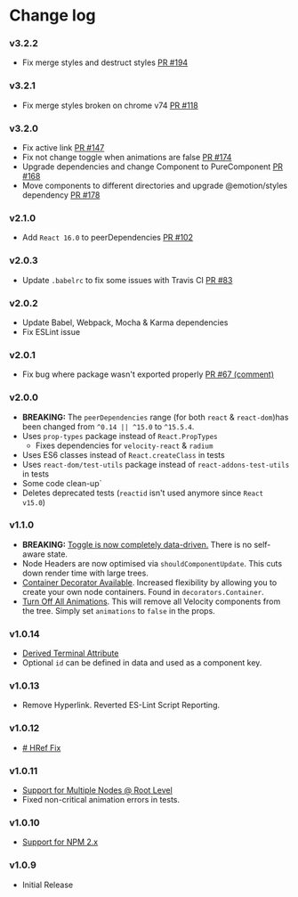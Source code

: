 # Change log

### v3.2.2
- Fix merge styles and destruct styles [PR #194](https://github.com/storybooks/react-treebeard/pull/194)

### v3.2.1
- Fix merge styles broken on chrome v74 [PR #118](https://github.com/storybooks/react-treebeard/pull/118)

### v3.2.0
- Fix active link [PR #147](https://github.com/storybooks/react-treebeard/pull/147)
- Fix not change toggle when animations are false [PR #174](https://github.com/storybooks/react-treebeard/pull/174)
- Upgrade dependencies and change Component to PureComponent [PR #168](https://github.com/storybooks/react-treebeard/pull/168)
- Move components to different directories and upgrade @emotion/styles dependency [PR #178](https://github.com/storybooks/react-treebeard/pull/178)

### v2.1.0
- Add `React 16.0` to peerDependencies [PR #102](https://github.com/alexcurtis/react-treebeard/pull/102)

### v2.0.3
- Update `.babelrc` to fix some issues with Travis CI [PR #83](https://github.com/alexcurtis/react-treebeard/pull/83)

### v2.0.2
- Update Babel, Webpack, Mocha & Karma dependencies
- Fix ESLint issue

### v2.0.1
- Fix bug where package wasn't exported properly [PR #67 (comment)](https://github.com/alexcurtis/react-treebeard/pull/67#issuecomment-312475622)

### v2.0.0
- **BREAKING:** The `peerDependencies` range (for both `react` & `react-dom`)has been changed from `^0.14 || ^15.0` to `^15.5.4`.
- Uses `prop-types` package instead of `React.PropTypes`
    - Fixes dependencies for `velocity-react` & `radium`
- Uses ES6 classes instead of `React.createClass` in tests
- Uses `react-dom/test-utils` package instead of `react-addons-test-utils` in tests
- Some code clean-up`
- Deletes deprecated tests (`reactid` isn't used anymore since `React v15.0`)

### v1.1.0
- **BREAKING:** [Toggle is now completely data-driven.](https://github.com/alexcurtis/react-treebeard/issues/14) There is no self-aware state.
- Node Headers are now optimised via `shouldComponentUpdate`. This cuts down render time with large trees.
- [Container Decorator Available](https://github.com/alexcurtis/react-treebeard/issues/9). Increased flexibility by allowing you to create your own node containers. Found in `decorators.Container`.
- [Turn Off All Animations](https://github.com/alexcurtis/react-treebeard/issues/15). This will remove all Velocity components from the tree. Simply set `animations` to `false` in the props.

### v1.0.14
- [Derived Terminal Attribute](https://github.com/alexcurtis/react-treebeard/issues/11)
- Optional `id` can be defined in data and used as a component key.

### v1.0.13
- Remove Hyperlink. Reverted ES-Lint Script Reporting.

### v1.0.12
- [# HRef Fix](https://github.com/alexcurtis/react-treebeard/issues/6)

### v1.0.11
- [Support for Multiple Nodes @ Root Level](https://github.com/alexcurtis/react-treebeard/issues/4)
- Fixed non-critical animation errors in tests.

### v1.0.10
- [Support for NPM 2.x](https://github.com/alexcurtis/react-treebeard/issues/1)

### v1.0.9
- Initial Release
